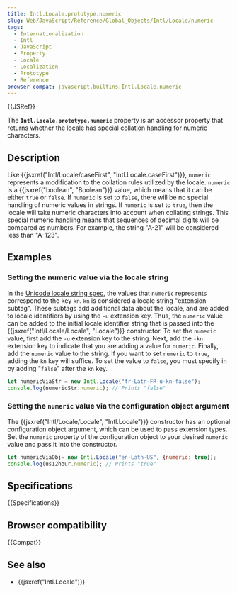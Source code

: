 ```yaml
---
title: Intl.Locale.prototype.numeric
slug: Web/JavaScript/Reference/Global_Objects/Intl/Locale/numeric
tags:
  - Internationalization
  - Intl
  - JavaScript
  - Property
  - Locale
  - Localization
  - Prototype
  - Reference
browser-compat: javascript.builtins.Intl.Locale.numeric
---
```

{{JSRef}}

The **`Intl.Locale.prototype.numeric`** property is an accessor property that
returns whether the locale has special collation handling for numeric
characters.

## Description

Like
{{jsxref("Intl/Locale/caseFirst", "Intl.Locale.caseFirst")}},
`numeric` represents a modification to the collation rules utilized by the
locale. `numeric` is a {{jsxref("boolean", "Boolean")}} value, which
means that it can be either `true` or `false`. If `numeric` is set to `false`,
there will be no special handling of numeric values in strings. If `numeric` is
set to `true`, then the locale will take numeric characters into account when
collating strings. This special numeric handling means that sequences of decimal
digits will be compared as numbers. For example, the string "A-21" will be
considered less than "A-123".

## Examples

### Setting the numeric value via the locale string

In the [Unicode locale string spec](https://www.unicode.org/reports/tr35/), the
values that `numeric` represents correspond to the key `kn`. `kn` is considered
a locale string "extension subtag". These subtags add additional data about the
locale, and are added to locale identifiers by using the `-u` extension key.
Thus, the `numeric` value can be added to the initial locale identifier string
that is passed into the {{jsxref("Intl/Locale/Locale", "Locale")}}
constructor. To set the `numeric` value, first add the `-u` extension key to the
string. Next, add the `-kn` extension key to indicate that you are adding a
value for `numeric`. Finally, add the `numeric` value to the string. If you want
to set `numeric` to `true`, adding the `kn` key will suffice. To set the value
to `false`, you must specify in by adding "`false`" after the `kn` key.

```js
let numericViaStr = new Intl.Locale("fr-Latn-FR-u-kn-false");
console.log(numericStr.numeric); // Prints "false"
```

### Setting the `numeric` value via the configuration object argument

The {{jsxref("Intl/Locale/Locale", "Intl.Locale")}} constructor
has an optional configuration object argument, which can be used to pass
extension types. Set the `numeric` property of the configuration object to your
desired `numeric` value and pass it into the constructor.

```js
let numericViaObj= new Intl.Locale("en-Latn-US", {numeric: true});
console.log(us12hour.numeric); // Prints "true"
```

## Specifications

{{Specifications}}

## Browser compatibility

{{Compat}}

## See also

*   {{jsxref("Intl.Locale")}}
